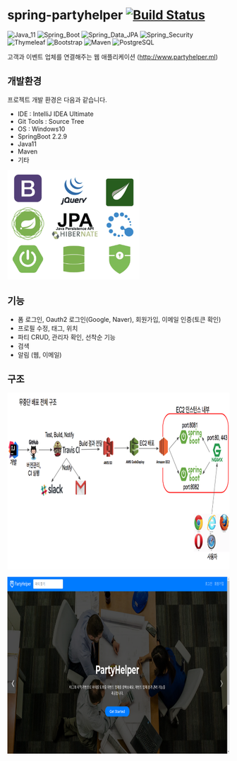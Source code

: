 # spring-partyhelper [![Build Status](https://travis-ci.org/Junhan0037/spring-partyhelper.svg?branch=master)](https://travis-ci.org/Junhan0037/spring-partyhelper)

![Java_11](https://img.shields.io/badge/java-v11-red?logo=java)
![Spring_Boot](https://img.shields.io/badge/Spring_Boot-v2.2.9-green.svg?logo=spring)
![Spring_Data_JPA](https://img.shields.io/badge/Spring_Data_JPA-v2.2.9-green.svg?logo=spring)
![Spring_Security](https://img.shields.io/badge/Spring_Security-v2.2.9-green.svg?logo=spring)
![Thymeleaf](https://img.shields.io/badge/Thymeleaf-v2.2.9-brightgreen.svg?logo=spring)
![Bootstrap](https://img.shields.io/badge/Bootstrap-v4.5.0-purple.svg?logo=bootstrap)
![Maven](https://img.shields.io/badge/Maven-v4.0.0-ff69b4.svg?logo=apache-maven)
![PostgreSQL](https://img.shields.io/badge/PostgreSQL-v1.13.0-blue.svg?logo=postgreSQL)


고객과 이벤트 업체를 연결해주는 웹 애플리케이션
(http://www.partyhelper.ml)

## 개발환경

프로젝트 개발 환경은 다음과 같습니다.

* IDE : IntelliJ IDEA Ultimate
* Git Tools : Source Tree
* OS : Windows10
* SpringBoot 2.2.9
* Java11
* Maven
* 기타

<img src="src/main/resources/static/images/tool.png" width="300px" height="247px" title="툴" alt="capture"></img>

## 기능

- 폼 로그인, Oauth2 로그인(Google, Naver), 회원가입, 이메일 인증(토큰 확인)
- 프로필 수정, 태그, 위치
- 파티 CRUD, 관리자 확인, 선착순 기능
- 검색
- 알림 (웹, 이메일)

## 구조

<img src="src/main/resources/static/images/structure.png" width="1042" height="400px" title="구성" alt="capture"></img><br/>

<img src="src/main/resources/static/images/a.PNG" width="800px" height="400px" title="메인화면" alt="capture"></img><br/>
